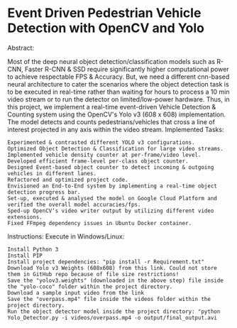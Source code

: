 # Event Driven Pedestrian Vehicle Detection with OpenCV and Yolo
Abstract:

Most of the deep neural object detection/classification models such as R-CNN, Faster R-CNN & SSD require significantly higher computational power to achieve respectable FPS & Accuracy. But, we need a different cnn-based neural architecture to cater the scenarios where the object detection task is to be executed in real-time rather than waiting for hours to process a 10 min video stream or to run the detector on limited/low-power hardware. Thus, in this project, we implement a real-time event-driven Vehicle Detection & Counting system using the OpenCV's Yolo v3 (608 x 608) implementation. The model detects and counts pedestrians/vehicles that cross a line of interest projected in any axis within the video stream.
Implemented Tasks:

    Experimented & contrasted different YOLO v3 configurations.
    Optimized Object Detection & Classification for large video streams.
    Implemented vehicle density counter at per-frame/video level.
    Developed efficient frame-level per-class object counter.
    Designed Event-based object counter to detect incoming & outgoing vehicles in different lanes.
    Refactored and optimized project code.
    Envisioned an End-to-End system by implementing a real-time object detection progress bar.
    Set-up, executed & analysed the model on Google Cloud Platform and verified the overall model accuracies/fps.
    Sped-up OpenCV‘s video writer output by utilizing different video extensions.
    Fixed FFmpeg dependency issues in Ubuntu Docker container.

Instructions:
Execute in Windows/Linux:

    Install Python 3
    Install PIP
    Install project dependencies: "pip install -r Requirement.txt"
    Download Yolo v3 Weights (608x608) from this link. Could not store them in GitHub repo because of file size restrictions!
    Save the "yolov3.weights" (downloaded in the above step) file inside the "yolo-coco" folder within the project directory.
    Download a sample input video from the link
    Save the "overpass.mp4" file inside the videos folder within the project directory.
    Run the object detector model inside the project directory: "python Yolo_Detector.py -i videos/overpass.mp4 -o output/final_output.avi
